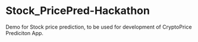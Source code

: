 # Stock_PricePred-Hackathon

Demo for Stock price prediction, to be used for development of CryptoPrice Prediciton App.
